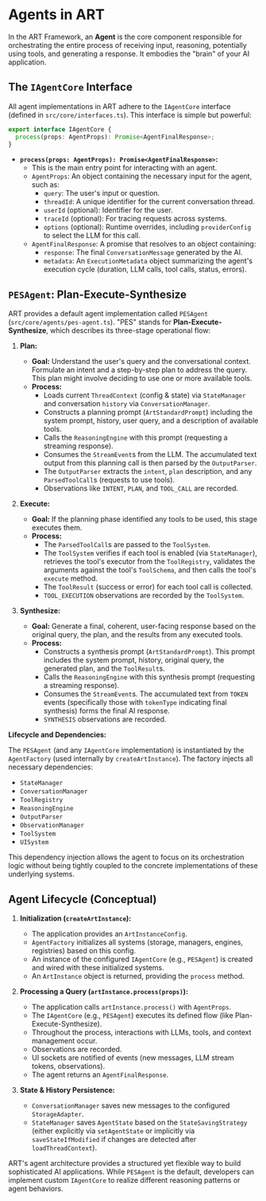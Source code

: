 # Agents in ART

In the ART Framework, an **Agent** is the core component responsible for orchestrating the entire process of receiving input, reasoning, potentially using tools, and generating a response. It embodies the "brain" of your AI application.

## The `IAgentCore` Interface

All agent implementations in ART adhere to the `IAgentCore` interface (defined in `src/core/interfaces.ts`). This interface is simple but powerful:

```typescript
export interface IAgentCore {
  process(props: AgentProps): Promise<AgentFinalResponse>;
}
```

*   **`process(props: AgentProps): Promise<AgentFinalResponse>`:**
    *   This is the main entry point for interacting with an agent.
    *   `AgentProps`: An object containing the necessary input for the agent, such as:
        *   `query`: The user's input or question.
        *   `threadId`: A unique identifier for the current conversation thread.
        *   `userId` (optional): Identifier for the user.
        *   `traceId` (optional): For tracing requests across systems.
        *   `options` (optional): Runtime overrides, including `providerConfig` to select the LLM for this call.
    *   `AgentFinalResponse`: A promise that resolves to an object containing:
        *   `response`: The final `ConversationMessage` generated by the AI.
        *   `metadata`: An `ExecutionMetadata` object summarizing the agent's execution cycle (duration, LLM calls, tool calls, status, errors).

## `PESAgent`: Plan-Execute-Synthesize

ART provides a default agent implementation called `PESAgent` (`src/core/agents/pes-agent.ts`). "PES" stands for **Plan-Execute-Synthesize**, which describes its three-stage operational flow:

1.  **Plan:**
    *   **Goal:** Understand the user's query and the conversational context. Formulate an intent and a step-by-step plan to address the query. This plan might involve deciding to use one or more available tools.
    *   **Process:**
        *   Loads current `ThreadContext` (config & state) via `StateManager` and conversation `history` via `ConversationManager`.
        *   Constructs a planning prompt (`ArtStandardPrompt`) including the system prompt, history, user query, and a description of available tools.
        *   Calls the `ReasoningEngine` with this prompt (requesting a streaming response).
        *   Consumes the `StreamEvent`s from the LLM. The accumulated text output from this planning call is then parsed by the `OutputParser`.
        *   The `OutputParser` extracts the `intent`, `plan` description, and any `ParsedToolCall`s (requests to use tools).
        *   Observations like `INTENT`, `PLAN`, and `TOOL_CALL` are recorded.

2.  **Execute:**
    *   **Goal:** If the planning phase identified any tools to be used, this stage executes them.
    *   **Process:**
        *   The `ParsedToolCall`s are passed to the `ToolSystem`.
        *   The `ToolSystem` verifies if each tool is enabled (via `StateManager`), retrieves the tool's executor from the `ToolRegistry`, validates the arguments against the tool's `ToolSchema`, and then calls the tool's `execute` method.
        *   The `ToolResult` (success or error) for each tool call is collected.
        *   `TOOL_EXECUTION` observations are recorded by the `ToolSystem`.

3.  **Synthesize:**
    *   **Goal:** Generate a final, coherent, user-facing response based on the original query, the plan, and the results from any executed tools.
    *   **Process:**
        *   Constructs a synthesis prompt (`ArtStandardPrompt`). This prompt includes the system prompt, history, original query, the generated plan, and the `ToolResult`s.
        *   Calls the `ReasoningEngine` with this synthesis prompt (requesting a streaming response).
        *   Consumes the `StreamEvent`s. The accumulated text from `TOKEN` events (specifically those with `tokenType` indicating final synthesis) forms the final AI response.
        *   `SYNTHESIS` observations are recorded.

**Lifecycle and Dependencies:**

The `PESAgent` (and any `IAgentCore` implementation) is instantiated by the `AgentFactory` (used internally by `createArtInstance`). The factory injects all necessary dependencies:

*   `StateManager`
*   `ConversationManager`
*   `ToolRegistry`
*   `ReasoningEngine`
*   `OutputParser`
*   `ObservationManager`
*   `ToolSystem`
*   `UISystem`

This dependency injection allows the agent to focus on its orchestration logic without being tightly coupled to the concrete implementations of these underlying systems.

## Agent Lifecycle (Conceptual)

1.  **Initialization (`createArtInstance`):**
    *   The application provides an `ArtInstanceConfig`.
    *   `AgentFactory` initializes all systems (storage, managers, engines, registries) based on this config.
    *   An instance of the configured `IAgentCore` (e.g., `PESAgent`) is created and wired with these initialized systems.
    *   An `ArtInstance` object is returned, providing the `process` method.

2.  **Processing a Query (`artInstance.process(props)`):**
    *   The application calls `artInstance.process()` with `AgentProps`.
    *   The `IAgentCore` (e.g., `PESAgent`) executes its defined flow (like Plan-Execute-Synthesize).
    *   Throughout the process, interactions with LLMs, tools, and context management occur.
    *   Observations are recorded.
    *   UI sockets are notified of events (new messages, LLM stream tokens, observations).
    *   The agent returns an `AgentFinalResponse`.

3.  **State & History Persistence:**
    *   `ConversationManager` saves new messages to the configured `StorageAdapter`.
    *   `StateManager` saves `AgentState` based on the `StateSavingStrategy` (either explicitly via `setAgentState` or implicitly via `saveStateIfModified` if changes are detected after `loadThreadContext`).

ART's agent architecture provides a structured yet flexible way to build sophisticated AI applications. While `PESAgent` is the default, developers can implement custom `IAgentCore` to realize different reasoning patterns or agent behaviors.